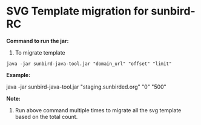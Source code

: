 # SVG Template migration for sunbird-RC 

**Command to run the jar:**

1. To migrate template

`java -jar sunbird-java-tool.jar "domain_url" "offset" "limit"`

**Example:**

java -jar sunbird-java-tool.jar "staging.sunbirded.org" "0" "500"

**Note:** 
1. Run above command multiple times to migrate all the svg template based on the total count.
